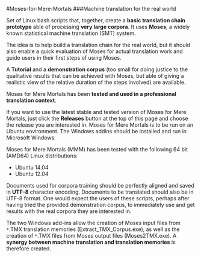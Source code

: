 #Moses-for-Mere-Mortals
###Machine translation for the real world 

Set of Linux bash scripts that, together, create a **basic translation chain prototype** able of processing **very large corpora**. It uses **Moses**, a widely known statistical machine translation (SMT) system. 

The idea is to help build a translation chain for the real world, but it should also enable a quick evaluation of Moses for actual translation work and guide users in their first steps of  using Moses. 

A **Tutorial** and a **demonstration corpus** (too small for doing justice to the qualitative results that can be achieved with Moses, but able of giving a realistic view of the relative duration of the steps involved) are available. 

Moses for Mere Mortals has been **tested and used in a professional translation context**.

If you want to use the latest stable and tested version of Moses for Mere Mortals, just click the **Releases** button at the top of this page and choose the release you are interested in. Moses for Mere Mortals is to be run on an Ubuntu environment. The Windows addins should be installed and run in Microsoft Windows.

Moses for Mere Mortals (MMM) has been tested with the following 64 bit (AMD64) Linux distributions:

  * Ubuntu 14.04
  * Ubuntu 12.04

Documents used for corpora training should be perfectly aligned and saved in **UTF-8** character encoding. Documents to be translated should also be in UTF-8 format. One would expect the users of these scripts, perhaps after having tried the provided demonstration corpus, to immediately use and get results with the real corpora they are interested in.

The two Windows add-ins allow the creation of Moses input files from `*`.TMX translation memories (Extract_TMX_Corpus.exe), as well as the creation of `*`.TMX files from Moses output files (Moses2TMX.exe). A **synergy between machine translation and translation memories** is therefore created.



